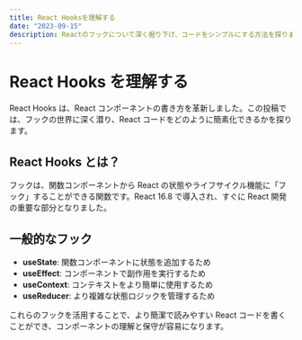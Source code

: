 ```yaml
---
title: React Hooksを理解する
date: "2023-09-15"
description: Reactのフックについて深く掘り下げ、コードをシンプルにする方法を探ります。
---
```


# React Hooks を理解する

React Hooks は、React コンポーネントの書き方を革新しました。この投稿では、フックの世界に深く潜り、React コードをどのように簡素化できるかを探ります。

## React Hooks とは？

フックは、関数コンポーネントから React の状態やライフサイクル機能に「フック」することができる関数です。React 16.8 で導入され、すぐに React 開発の重要な部分となりました。

## 一般的なフック

- **useState**: 関数コンポーネントに状態を追加するため
- **useEffect**: コンポーネントで副作用を実行するため
- **useContext**: コンテキストをより簡単に使用するため
- **useReducer**: より複雑な状態ロジックを管理するため

これらのフックを活用することで、より簡潔で読みやすい React コードを書くことができ、コンポーネントの理解と保守が容易になります。

